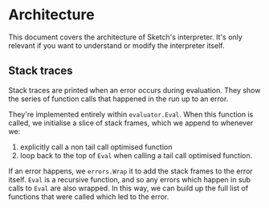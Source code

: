 # Architecture

This document covers the architecture of Sketch's interpreter. It's only
relevant if you want to understand or modify the interpreter itself.

## Stack traces

Stack traces are printed when an error occurs during evaluation. They show the
series of function calls that happened in the run up to an error.

They're implemented entirely within `evaluator.Eval`. When this function is
called, we initialise a slice of stack frames, which we append to whenever we:

1. explicitly call a non tail call optimised function
2. loop back to the top of `Eval` when calling a tail call optimised function.

If an error happens, we `errors.Wrap` it to add the stack frames to the error
itself. `Eval` is a recursive function, and so any errors which happen in sub
calls to `Eval` are also wrapped. In this way, we can build up the full list of
functions that were called which led to the error.
